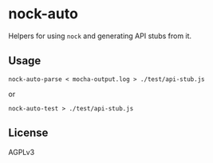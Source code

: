 # nock-auto
Helpers for using `nock` and generating API stubs from it.

## Usage
```
nock-auto-parse < mocha-output.log > ./test/api-stub.js
```

or

```
nock-auto-test > ./test/api-stub.js
```

## License
AGPLv3
